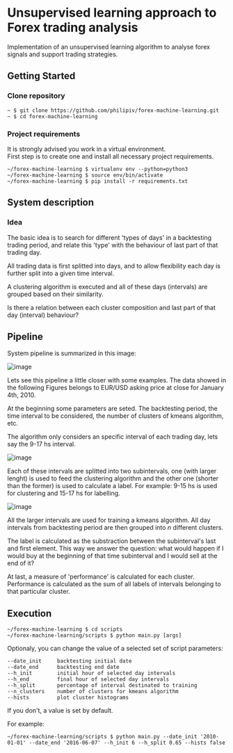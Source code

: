 # Unsupervised learning approach to Forex trading analysis  

Implementation of an unsupervised learning algorithm to analyse forex signals and support trading strategies. 

## Getting Started

### Clone repository

    ~ $ git clone https://github.com/philipiv/forex-machine-learning.git
    ~ $ cd forex-machine-learning

### Project requirements 

It is strongly advised you work in a virtual environment.\
First step is to create one and install all necessary project requirements.
       
    ~/forex-machine-learning $ virtualenv env --python=python3
    ~/forex-machine-learning $ source env/bin/activate
    ~/forex-machine-learning $ pip install -r requirements.txt
    
## System description

### Idea

The basic idea is to search for different 'types of days' in a backtesting trading period, and relate this 'type' with the behaviour of last part of that trading day. 

All trading data is first splitted into days, and to allow flexibility each day is further split into a given time interval.

A clustering algorithm is executed and all of these days (intervals) are grouped based on their similarity.

Is there a relation between each cluster composition and last part of that day (interval) behaviour?

## Pipeline

System pipeline is summarized in this image:

![image](https://github.com/philipiv/forex-machine-learning/blob/master/imgs/pipeline.png)

Lets see this pipeline a little closer with some examples. The data showed in the following Figures belongs to EUR/USD asking price at close for January 4th, 2010. 

At the beginning some parameters are seted. The backtesting period, the time interval to be considered, the number of clusters of kmeans algorithm, etc.

The algorithm only considers an specific interval of each trading day, lets say the 9-17 hs interval.

![image](https://github.com/philipiv/forex-machine-learning/blob/master/imgs/all_day_prices_with_interval_selection.png)

Each of these intervals are splitted into two subintervals, one (with larger lenght) is used to feed the clustering algorithm and the other one (shorter than the former) is used to calculate a label. For example: 9-15 hs is used for clustering and 15-17 hs for labelling.

![image](https://github.com/philipiv/forex-machine-learning/blob/master/imgs/train_label_split.png)

All the larger intervals are used for training a kmeans algorithm. All day intervals from backtesting period are then grouped into _n_ different clusters.

The label is calculated as the substraction between the subinterval's last and first element. This way we answer the question: what would happen if I would buy at the beginning of that time subinterval and I would sell at the end of it?

At last, a measure of 'performance' is calculated for each cluster. Performance is calculated as the sum of all labels of intervals belonging to that particular cluster.



## Execution

    ~/forex-machine-learning $ cd scripts
    ~/forex-machine-learning/scripts $ python main.py [args]

Optionaly, you can change the value of a selected set of script parameters:
    
    --date_init     backtesting initial date
    --date_end      backtesting end date
    --h_init        initial hour of selected day intervals
    --h_end         final hour of selected day intervals
    --h_split       percentage of interval destinated to training
    --n_clusters    number of clusters for kmeans algorithm
    --hists         plot cluster histograms
    
If you don't, a value is set by default.

For example:

    ~/forex-machine-learning/scripts $ python main.py --date_init '2010-01-01' --date_end '2016-06-07' --h_init 6 --h_split 0.65 --hists false 


